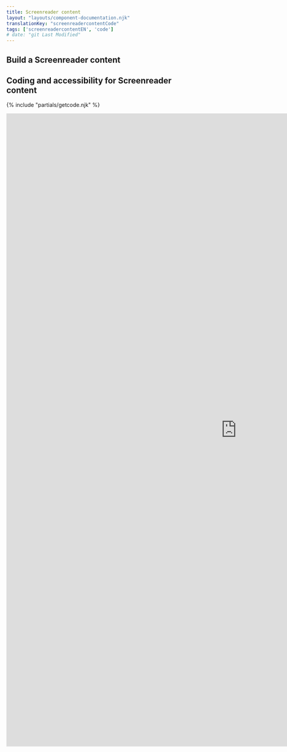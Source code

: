 ```yaml
---
title: Screenreader content
layout: "layouts/component-documentation.njk"
translationKey: "screenreadercontentCode"
tags: ['screenreadercontentEN', 'code']
# date: "git Last Modified"
---
```


## Build a Screenreader content

## Coding and accessibility for Screenreader content

{% include "partials/getcode.njk" %}

<iframe
  title="iframeTitle"
  src="https://cds-snc.github.io/gcds-components/iframe.html?viewMode=docs&singleStory=true&id=components-screenreader-content--events-properties"
  width="1200"
  height="1650"
  style="display: block; margin: 0 auto;"
  frameBorder="0"
  allow="clipboard-write"
></iframe>
